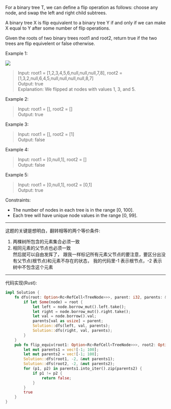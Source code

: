 For a binary tree T, we can define a flip operation as follows: choose any node, and swap the left and right child subtrees.

A binary tree X is flip equivalent to a binary tree Y if and only if we can make X equal to Y after some number of flip operations.

Given the roots of two binary trees root1 and root2, return true if the two trees are flip equivelent or false otherwise.

Example 1:

![](https://assets.leetcode.com/uploads/2018/11/29/tree_ex.png)

> Input: root1 = [1,2,3,4,5,6,null,null,null,7,8], root2 = [1,3,2,null,6,4,5,null,null,null,null,8,7]  
> Output: true  
> Explanation: We flipped at nodes with values 1, 3, and 5.

Example 2:

> Input: root1 = [], root2 = []  
> Output: true

Example 3:

> Input: root1 = [], root2 = [1]  
> Output: false

Example 4:

> Input: root1 = [0,null,1], root2 = []  
> Output: false

Example 5:

> Input: root1 = [0,null,1], root2 = [0,1]  
> Output: true

Constraints:

- The number of nodes in each tree is in the range [0, 100].
- Each tree will have unique node values in the range [0, 99].

---

这题的关键是想明白，翻转相等的两个等价条件:

1. 两棵树所包含的元素集合必须一致
2. 相同元素的父节点也必须一致  
   然后就可以自由发挥了， 跟我一样标记所有元素父节点的要注意，要区分出没有父节点(根节点)和元素不存在的状态， 我的代码里-1 表示根节点，-2 表示树中不包含这个元素

---

代码实现(Rust):

```rust
impl Solution {
    fn dfs(root: Option<Rc<RefCell<TreeNode>>>, parent: i32, parents: &mut Vec<i32>) {
        if let Some(node) = root {
            let left = node.borrow_mut().left.take();
            let right = node.borrow_mut().right.take();
            let val = node.borrow().val;
            parents[val as usize] = parent;
            Solution::dfs(left, val, parents);
            Solution::dfs(right, val, parents);
        }
    }
    pub fn flip_equiv(root1: Option<Rc<RefCell<TreeNode>>>, root2: Option<Rc<RefCell<TreeNode>>>) -> bool {
        let mut parents1 = vec![-1; 100];
        let mut parents2 = vec![-1; 100];
        Solution::dfs(root1, -2, &mut parents1);
        Solution::dfs(root2, -2, &mut parents2);
        for (p1, p2) in parents1.into_iter().zip(parents2) {
            if p1 != p2 {
                return false;
            }
        }
        true
    }
}
```
